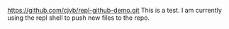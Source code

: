 https://github.com/cjvb/repl-github-demo.git
This is a test. I am currently using the repl shell to push new files to the repo.
